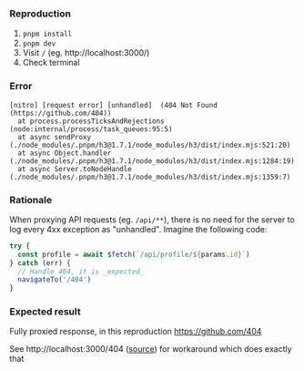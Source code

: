 ### Reproduction
1. `pnpm install`
2. `pnpm dev`
3. Visit `/` (eg. http://localhost:3000/)
4. Check terminal

### Error
```
[nitro] [request error] [unhandled]  (404 Not Found (https://github.com/404))
  at process.processTicksAndRejections (node:internal/process/task_queues:95:5)  
  at async sendProxy (./node_modules/.pnpm/h3@1.7.1/node_modules/h3/dist/index.mjs:521:20)  
  at async Object.handler (./node_modules/.pnpm/h3@1.7.1/node_modules/h3/dist/index.mjs:1284:19)  
  at async Server.toNodeHandle (./node_modules/.pnpm/h3@1.7.1/node_modules/h3/dist/index.mjs:1359:7)
```

### Rationale
When proxying API requests (eg. `/api/**`), there is no need for the server to log every 4xx exception as "unhandled". Imagine the following code:
```ts
try {
  const profile = await $fetch(`/api/profile/${params.id}`)
} catch (err) {
  // Handle 404, it is _expected_
  navigateTo('/404')
}
```

### Expected result

Fully proxied response, in this reproduction https://github.com/404

See http://localhost:3000/404 ([source](https://github.com/Aareksio/reproduction-nitro-proxy-error/blob/main/routes/404.ts)) for workaround which does exactly that
